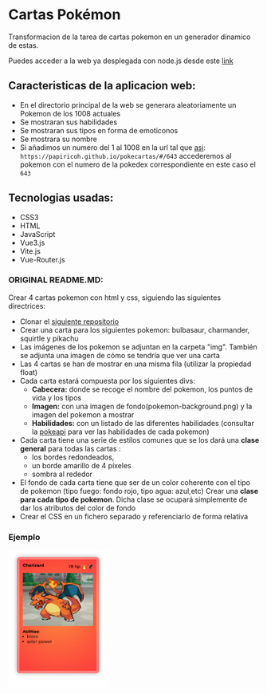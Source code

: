 # Cartas Pokémon

Transformacion de la tarea de cartas pokemon en un generador dinamico de estas.

Puedes acceder a la web ya desplegada con node.js desde este [link](https://papiricoh.github.io/pokecartas/#/)

## Caracteristicas de la aplicacion web:
- En el directorio principal de la web se generara aleatoriamente un Pokemon de los 1008 actuales
- Se mostraran sus habilidades
- Se mostraran sus tipos en forma de emoticonos
- Se mostrara su nombre
- Si añadimos un numero del 1 al 1008 en la url tal que [asi](https://papiricoh.github.io/pokecartas/#/643): `https://papiricoh.github.io/pokecartas/#/643` accederemos al pokemon con el numero de la pokedex correspondiente en este caso el `643`

## Tecnologias usadas:
- CSS3
- HTML
- JavaScript
- Vue3.js
- Vite.js
- Vue-Router.js







### ORIGINAL README.MD:
Crear 4 cartas pokemon con html y css, siguiendo las siguientes directrices:

- Clonar el [siguiente repositorio](https://github.com/rodri-afa/pokecartas)
- Crear una carta para los siguientes pokemon: bulbasaur, charmander, squirtle y pikachu
- Las imágenes de los pokemon se adjuntan en la carpeta "img". También se adjunta una imagen de cómo se tendría que ver una carta
- Las 4 cartas se han de mostrar en una misma fila (utilizar la propiedad float)
- Cada carta estará compuesta por los siguientes divs:
  - **Cabecera:** donde se recoge el nombre del pokemon, los puntos de vida y los tipos
  - **Imagen:** con una imagen de fondo(pokemon-background.png) y la imagen del pokemon a mostrar
  - **Habilidades:** con un listado de las diferentes habilidades (consultar la [pokeapi](https://pokeapi.co/) para ver las habilidades de cada pokemon)
- Cada carta tiene una serie de estilos comunes que se los dará una **clase general** para todas las cartas :
  - los bordes redondeados,
  - un borde amarillo de 4 píxeles
  - sombra al rededor
- El fondo de cada carta tiene que ser de un color coherente con el tipo de pokemon (tipo fuego: fondo rojo, tipo agua: azul,etc) Crear una **clase para cada tipo de pokemon**. Dicha clase se ocupará simplemente de dar los atributos del color de fondo
- Crear el CSS en un fichero separado y referenciarlo de forma relativa

### Ejemplo

<img src="./public/img/ejemplo-charizard.png" width="200" >
